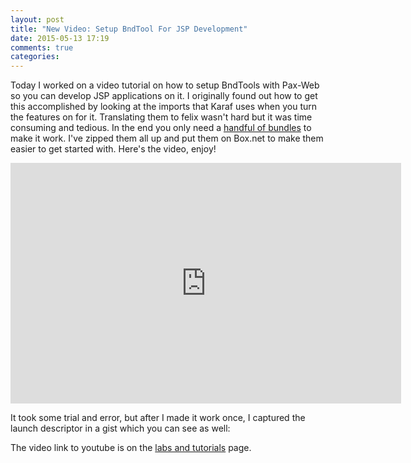 ```yaml
---
layout: post
title: "New Video: Setup BndTool For JSP Development"
date: 2015-05-13 17:19
comments: true
categories: 
---
```

Today I worked on a video tutorial on how to setup BndTools with Pax-Web so you can develop JSP applications on it.
I originally found out how to get this accomplished by looking at the imports that Karaf uses when you turn the
features on for it. Translating them to felix wasn't hard but it was time consuming and tedious. In the end you only
need a [handful of bundles](https://app.box.com/s/xwvcb9ai5v6ht43tqnnsn9ih706c6b2q) to make it work. I've zipped them all up and put them on Box.net to make them easier to get started with. Here's the video, enjoy!

<iframe width="625" height="385" src="https://www.youtube.com/embed/_q7_8yGJ1nM" frameborder="0" allowfullscreen></iframe>

It took some trial and error, but after I made it work once, I captured the launch descriptor in a gist which you can see as well:

<script src="https://gist.github.com/PlasmaTrout/7dd5646a258a664ce8bd.js"></script>

The video link to youtube is on the [labs and tutorials](/labs-and-tutorials]) page.